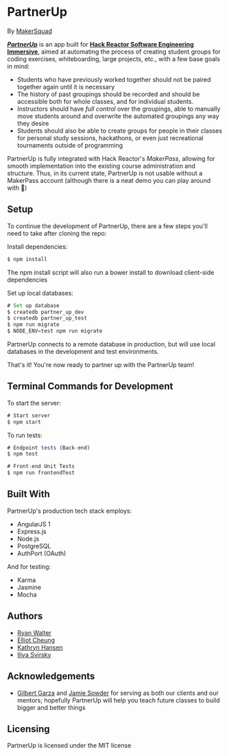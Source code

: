 # PartnerUp
By [MakerSquad](https://github.com/makersquad)

[**_PartnerUp_**](http://partnerup.makerpass.com) is an app built for [**Hack Reactor Software Engineering Immersive**](http://www.hackreactor.com), aimed at automating the process of creating student groups for coding exercises, whiteboarding, large projects, etc., with a few base goals in mind:

  - Students who have previously worked together should not be paired together again until it is necessary
  - The history of past groupings should be recorded and should be accessible both for whole classes, and for individual students.
  - Instructors should have _full control_ over the groupings, able to manually move students around and overwrite the automated groupings any way they desire
  - Students should also be able to create groups for people in their classes for personal study sessions, hackathons, or even just recreational tournaments outside of programming

PartnerUp is fully integrated with Hack Reactor's _MakerPass_, allowing for smooth implementation into the existing course administration and structure. Thus, in its current state, PartnerUp is not usable without a MakerPass account (although there is a neat demo you can play around with :slightly_smiling_face:)

## Setup
To continue the development of PartnerUp, there are a few steps you'll need to take after cloning the repo:

Install dependencies:
```js
$ npm install
```
The npm install script will also run a bower install to download client-side dependencies

Set up local databases:
```js
# Set up database
$ createdb partner_up_dev
$ createdb partner_up_test
$ npm run migrate
$ NODE_ENV=test npm run migrate
```
PartnerUp connects to a remote database in production, but will use local databases in the development and test environments.

That's it! You're now ready to partner up with the PartnerUp team!

## Terminal Commands for Development
To start the server:
```js 
# Start server
$ npm start
```

To run tests:
```js
# Endpoint tests (Back-end)
$ npm test

# Front-end Unit Tests
$ npm run frontendTest
```

## Built With
PartnerUp's production tech stack employs:
  - AngularJS 1
  - Express.js
  - Node.js
  - PostgreSQL
  - AuthPort (OAuth)

And for testing:
  - Karma
  - Jasmine
  - Mocha

## Authors
- [Ryan Walter](https://github.com/rwalter215)
- [Elliot Cheung](https://github.com/ezcheung)
- [Kathryn Hansen](https://github.com/kathrynmhansen)
- [Iliya Svirsky](https://github.com/iliyasvirsky)

## Acknowledgements
- [Gilbert Garza](https://github.com/mindeavor) and [Jamie Sowder](https://github.com/knowrat) for serving as both our clients and our mentors; hopefully PartnerUp will help you teach future classes to build bigger and better things 

## Licensing
PartnerUp is licensed under the MIT license